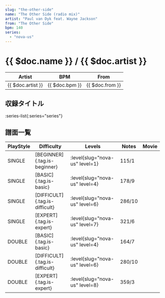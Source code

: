 ```yaml
---
slug: "the-other-side"
name: "The Other Side (radio mix)"
artist: "Paul van Dyk feat. Wayne Jackson"
from: "The Other Side"
bpm: 140
series:
  - "nova-us"
---
```


# {{ $doc.name }} / {{ $doc.artist }}

|Artist|BPM|From|
|------|---|----|
|{{ $doc.artist }}|{{ $doc.bpm }}|{{ $doc.from }}|

## 収録タイトル

:series-list{:series="series"}

## 譜面一覧

|PlayStyle|Difficulty|Levels|Notes|Movie|
|---------|----------|------|-----|-----|
|SINGLE|[BEGINNER]{.tag.is-beginner}|<div class="field is-grouped is-grouped-multiline"> :level{slug="nova-us" level=1}</div>|115/1||
|SINGLE|[BASIC]{.tag.is-basic}|<div class="field is-grouped is-grouped-multiline"> :level{slug="nova-us" level=4}</div>|178/9||
|SINGLE|[DIFFICULT]{.tag.is-difficult}|<div class="field is-grouped is-grouped-multiline"> :level{slug="nova-us" level=6}</div>|286/10||
|SINGLE|[EXPERT]{.tag.is-expert}|<div class="field is-grouped is-grouped-multiline"> :level{slug="nova-us" level=7}</div>|321/6||
|DOUBLE|[BASIC]{.tag.is-basic}|<div class="field is-grouped is-grouped-multiline"> :level{slug="nova-us" level=4}</div>|164/7||
|DOUBLE|[DIFFICULT]{.tag.is-difficult}|<div class="field is-grouped is-grouped-multiline"> :level{slug="nova-us" level=6}</div>|280/10||
|DOUBLE|[EXPERT]{.tag.is-expert}|<div class="field is-grouped is-grouped-multiline"> :level{slug="nova-us" level=8}</div>|359/3||

